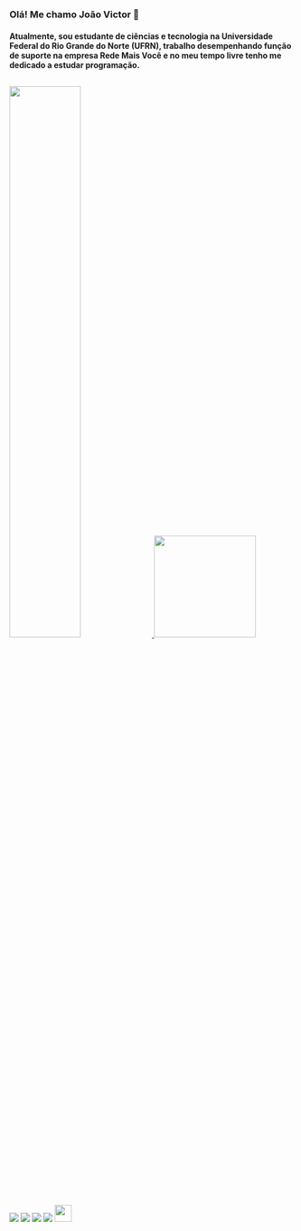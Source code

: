 ### Olá! Me chamo João Victor 👋

#### Atualmente, sou estudante de ciências e tecnologia na Universidade Federal do Rio Grande do Norte (UFRN), trabalho desempenhando função de suporte na empresa Rede Mais Você e no meu tempo livre tenho me dedicado a estudar programação.

  ##
  
<div height="100%">
  <a href="https://github.com/jvsouz4">
  <img height="50%" src="https://github-readme-stats.vercel.app/api?username=jvsouz4&show_icons=true&theme=tokyonight&include_all_commits=true&count_private=true"/>
  <img height="180em" src="https://github-readme-stats.vercel.app/api/top-langs/?username=jvsouz4&layout=compact&langs_count=7&theme=tokyonight"/>  
</div>
  
  ##
  
<div>
   <a href="https://instagram.com/jvsouz4" target="_blank"><img src="https://img.shields.io/badge/-Instagram-%23E4405F?style=for-the-badge&logo=instagram&logoColor=white" target="_blank"></a>
  <a href="mailto:joaovsouz@gmail.com"><img src="https://img.shields.io/badge/-Gmail-%23333?style=for-the-badge&logo=gmail&logoColor=white" target="_blank"></a>
  <a href="https://github.com/jvsouz4" target="_blank"><img src="https://img.shields.io/badge/GitHub-100000?style=for-the-badge&logo=github&logoColor=white" target="_blank"></a>
  <a href="https://www.linkedin.com/in/jvsouz4" target="_blank"><img src="https://img.shields.io/badge/-LinkedIn-%230077B5?style=for-the-badge&logo=linkedin&logoColor=white" target="_blank"></a>
  <a href="https://cursos.alura.com.br/user/jvsouz4" target="_blank"><img style="width: 30px; height:30px" src="https://cursos.alura.com.br/assets/images/alura/favicon.ico" target="_blank"></a>
</div>

